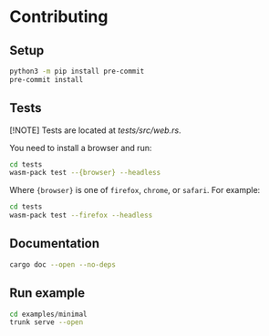 # Contributing

## Setup

```bash
python3 -m pip install pre-commit
pre-commit install
```

## Tests

[!NOTE] Tests are located at _tests/src/web.rs_.

You need to install a browser and run:

```bash
cd tests
wasm-pack test --{browser} --headless
```

Where `{browser}` is one of `firefox`, `chrome`, or `safari`. For example:

```sh
cd tests
wasm-pack test --firefox --headless
```

## Documentation

```sh
cargo doc --open --no-deps
```

## Run example

```sh
cd examples/minimal
trunk serve --open
```
